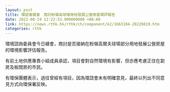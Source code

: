 ```yaml
---
layout: post
title: 環諮會續會　商討粉嶺高球場用地發展公營房屋環評報告
date: 2022-08-19 12:22:53.000000000 +08:00
link: https://news.rthk.hk/rthk/ch/component/k2/1663104-20220819.htm
categories: rthk
---
```


環境諮詢委員會今日續會，商討是否接納在粉嶺高爾夫球場部分用地發展公營房屋的環境影響評估報告。

有前土地供應專責小組成員承認，項目會對自然環境有影響，但亦應考慮正住在劏房及板間房的巿民。

有環保團體表示，過往曾經有項目，因為環諮會未有明確意見，最終以列出不同意見方式向環保署反映。
